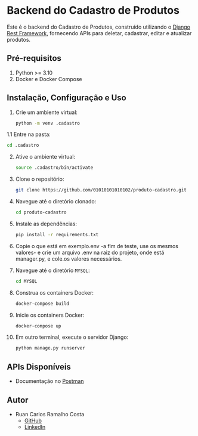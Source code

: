 # Backend do Cadastro de Produtos

Este é o backend do Cadastro de Produtos, construído utilizando o [Django Rest Framework](https://www.django-rest-framework.org/), fornecendo APIs para deletar, cadastrar, editar e atualizar produtos.

## Pré-requisitos

1. Python >= 3.10
2. Docker e Docker Compose

## Instalação, Configuração e Uso

1. Crie um ambiente virtual:

   ```bash
   python -m venv .cadastro
   ```
1.1 Entre na pasta:

   ```bash
   cd .cadastro
   ```

2. Ative o ambiente virtual:

   ```bash
   source .cadastro/bin/activate
   ```

3. Clone o repositório:

   ```bash
   git clone https://github.com/01010101010102/produto-cadastro.git
   ```

4. Navegue até o diretório clonado:

   ```bash
   cd produto-cadastro
   ```

5. Instale as dependências:

   ```bash
   pip install -r requirements.txt
   ```

6. Copie o que está em exemplo.env -a fim de teste, use os mesmos valores- e crie um arquivo .env na raiz do projeto, onde está manager.py, e cole.os valores necessários.

7. Navegue até o diretório `MYSQL`:

   ```bash
   cd MYSQL
   ```

8. Construa os containers Docker:

   ```bash
   docker-compose build
   ```

9. Inicie os containers Docker:

   ```bash
   docker-compose up
   ```

10. Em outro terminal, execute o servidor Django:
    ```bash
    python manage.py runserver
    ```

## APIs Disponíveis

- Documentação no [Postman](https://documenter.getpostman.com/view/31135629/2sA2xh2CNZ)

## Autor

- Ruan Carlos Ramalho Costa
  - [GitHub](https://github.com/01010101010102/)
  - [LinkedIn](www.linkedin.com/in/ruan-carlos-ramalho-costa-67767b215)
